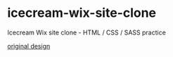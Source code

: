 # icecream-wix-site-clone
Icecream Wix site clone - HTML / CSS / SASS practice


[original design](http://goo.gl/V8qtvq)